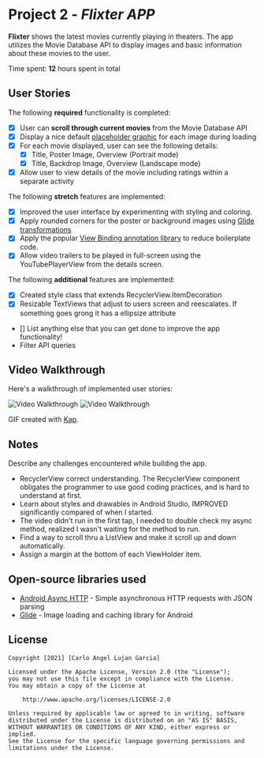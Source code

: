 # Project 2 - *Flixter APP*

**Flixter** shows the latest movies currently playing in theaters. The app utilizes the Movie Database API to display images and basic information about these movies to the user.

Time spent: **12** hours spent in total

## User Stories

The following **required** functionality is completed:

* [X] User can **scroll through current movies** from the Movie Database API
* [X] Display a nice default [placeholder graphic](https://guides.codepath.org/android/Displaying-Images-with-the-Glide-Library#advanced-usage) for each image during loading
* [X] For each movie displayed, user can see the following details:
  * [X] Title, Poster Image, Overview (Portrait mode)
  * [X] Title, Backdrop Image, Overview (Landscape mode)
* [X] Allow user to view details of the movie including ratings within a separate activity

The following **stretch** features are implemented:

* [X] Improved the user interface by experimenting with styling and coloring.
* [X] Apply rounded corners for the poster or background images using [Glide transformations](https://guides.codepath.org/android/Displaying-Images-with-the-Glide-Library#transformations)
* [X] Apply the popular [View Binding annotation library](http://guides.codepath.org/android/Reducing-View-Boilerplate-with-ViewBinding) to reduce boilerplate code.
* [X] Allow video trailers to be played in full-screen using the YouTubePlayerView from the details screen.

The following **additional** features are implemented:

* [X] Created style class that extends RecyclerView.ItemDecoration
* [X] Resizable TextViews that adjust to users screen and reescalates. If something goes grong it has a ellipsize attribute

* [] List anything else that you can get done to improve the app functionality!
* Filter API queries

## Video Walkthrough

Here's a walkthrough of implemented user stories:

<img src='gif/file1por.gif' title='Video Walkthrough portrait' width='' alt='Video Walkthrough' />
<img src='gif/file1lan.gif' title='Video Walkthrough landscape' width='' alt='Video Walkthrough' />

GIF created with [Kap](https://getkap.co/).

## Notes

Describe any challenges encountered while building the app.
* RecyclerView correct understanding. The RecyclerView component obligates the programmer to use good coding practices, and is hard to understand at first.
* Learn about styles and drawables in Android Studio, IMPROVED significantly compared of when I started.
* The video didn't run in the first tap, I needed to double check my async method, realized I wasn't waiting for the method to run.
* Find a way to scroll thru a ListView and make it scroll up and down automatically.
* Assign a margin at the bottom of each ViewHolder item.

## Open-source libraries used

- [Android Async HTTP](https://github.com/loopj/android-async-http) - Simple asynchronous HTTP requests with JSON parsing
- [Glide](https://github.com/bumptech/glide) - Image loading and caching library for Android

## License

    Copyright [2021] [Carlo Angel Lujan Garcia]

    Licensed under the Apache License, Version 2.0 (the "License");
    you may not use this file except in compliance with the License.
    You may obtain a copy of the License at

        http://www.apache.org/licenses/LICENSE-2.0

    Unless required by applicable law or agreed to in writing, software
    distributed under the License is distributed on an "AS IS" BASIS,
    WITHOUT WARRANTIES OR CONDITIONS OF ANY KIND, either express or implied.
    See the License for the specific language governing permissions and
    limitations under the License.
